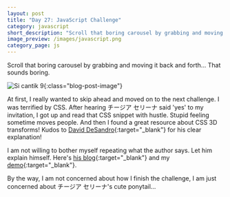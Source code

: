 ```yaml
---
layout: post
title: "Day 27: JavaScript Challenge"
category: javascript
short_description: "Scroll that boring carousel by grabbing and moving it back and forth... That sounds boring."
image_preview: /images/javascript.png
category_page: js
---
```


Scroll that boring carousel by grabbing and moving it back and forth... That sounds boring.

![Si cantik 9](https://i.imgur.com/kTIUTAM.jpg?1){:class="blog-post-image"}

At first, I really wanted to skip ahead and moved on to the next challenge. I was terrified by CSS.
After hearing チージア セリーナ said 'yes' to my invitation, I got up and read that CSS snippet with hustle.
Stupid feeling sometime moves people. And then I found a great resource about CSS 3D transforms!
Kudos to [David DeSandro](https://desandro.com/){:target="_blank"} for his clear explanation!

I am not willing to bother myself repeating what the author says. Let him explain himself.
Here's [his blog](https://desandro.github.io/3dtransforms/){:target="_blank"} and my [demo](/demo_day27){:target="_blank"}.

By the way, I am not concerned about how I finish the challenge,
I am just concerned about チージア セリーナ's cute ponytail...

